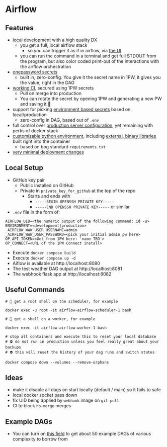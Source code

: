 # Airflow

## Features
* [local development](https://github.com/frankhereford/airflow#local-setup) with a high quality DX
  * you get a full, local airflow stack
    * so you can trigger it as if in airflow, via [the UI](http://localhost:8080/home)
  * you can run the command in a terminal and get full STDOUT from the program, but also color coded print-out of the interactions with the airflow orchestration
* [onepassword secrets](https://github.com/frankhereford/airflow#local-setup)
  * built in, zero-config. You give it the secret name in 1PW, it gives you the value, right in the DAG
* [working CI](https://github.com/frankhereford/airflow/blob/main/.github/workflows/production_deployment.yml), secured using 1PW secrets
  * Pull on merge into production
  * You can rotate the secret by opening 1PW and generating a new PW and saving it 🏁
* support for picking [environment based secrets](https://github.com/frankhereford/airflow/blob/main/dags/weather.py#L21-L24) based on local/production
  * zero-config in DAG, based out of `.env`
* full control over [production server configuration](https://github.com/frankhereford/airflow/blob/main/airflow.cfg), yet remaining with perks of docker stack
* [customizable python environment](https://github.com/frankhereford/airflow/blob/main/requirements.txt), including [external, binary libraries](https://github.com/frankhereford/airflow/blob/main/Dockerfile#L1414-L1415) built right into the container
  * based on bog standard `requirements.txt`
* [very minimal deployment changes](https://github.com/frankhereford/airflow/pull/22/files)

## Local Setup
* GitHub key pair
  * Public installed on GitHub
  * Private in `private_key_for_github` at the top of the repo
    * Starts and ends with 
      * `-----BEGIN OPENSSH PRIVATE KEY-----`
      * `-----END OPENSSH PRIVATE KEY-----` or similar
* `.env` file in the form of:
```
AIRFLOW_UID=<the numeric output of the following command: id -u>
ENVIRONMENT=<development|production>
_AIRFLOW_WWW_USER_USERNAME=admin
_AIRFLOW_WWW_USER_PASSWORD=<pick your initial admin pw here>
OP_API_TOKEN=<Get from 1PW here: 'name TBD'>
OP_CONNECT=<URL of the 1PW Connect install>
```
* Execute `docker compose build`
* Execute `docker compose up -d`
* Aiflow is available at http://localhost:8080
* The test weather DAG output at http://localhost:8081
* The webhook flask app at http://localhost:8082

## Useful Commands
```
# 🐚 get a root shell on the scheduler, for example

docker exec -u root -it airflow-airflow-scheduler-1 bash
```

```
# 🐚 get a shell on a worker, for example

docker exec -it airflow-airflow-worker-1 bash
```

```
# stop all containers and execute this to reset your local database
# ⛔️ do not run in production unless you feel really great about your backups
# ⛔️ this will reset the history of your dag runs and switch states

docker compose down --volumes --remove-orphans
```

## Ideas
* make it disable all dags on start locally (default / main) so it fails to safe
* local docker socket pass down
* fix UID being applied by `webhook` image on `git pull`
* CI to block `no-merge` merges

## Example DAGs
* You can turn on [this field](https://github.com/frankhereford/airflow/blob/main/docker-compose.yaml#L65) to get about 50 example DAGs of various complexity to borrow from